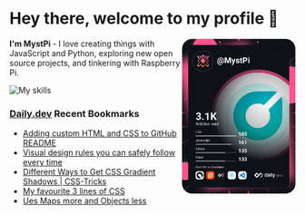 # Hey there, welcome to my profile 👋

<a href="https://app.daily.dev/MystPi"><img src="https://github.com/MystPi/MystPi/blob/main/devcard.svg" width="200" alt="MystPi's Dev Card" align="right"/></a>

**I'm MystPi** - I love creating things with JavaScript and Python, exploring new open source projects, and tinkering with Raspberry Pi.

![My skills](https://skillicons.dev/icons?i=svelte,ts,js,html,css,raspberrypi,tailwind)

### [Daily.dev](https://daily.dev) Recent Bookmarks
<!-- daily.dev BOOKMARKS:START -->
- [Adding custom HTML and CSS to GitHub README](https://app.daily.dev/posts/yb6CG9W26?utm_source=rss&utm_medium=bookmarks&utm_campaign=Itr6mLfRdMms0HCyePtl9)
- [Visual design rules you can safely follow every time](https://app.daily.dev/posts/1w3Ykl5nK?utm_source=rss&utm_medium=bookmarks&utm_campaign=Itr6mLfRdMms0HCyePtl9)
- [Different Ways to Get CSS Gradient Shadows | CSS-Tricks](https://app.daily.dev/posts/SxZWBzXcd?utm_source=rss&utm_medium=bookmarks&utm_campaign=Itr6mLfRdMms0HCyePtl9)
- [My favourite 3 lines of CSS](https://app.daily.dev/posts/usFqg3fuV?utm_source=rss&utm_medium=bookmarks&utm_campaign=Itr6mLfRdMms0HCyePtl9)
- [Ues Maps more and Objects less](https://app.daily.dev/posts/MzOheCjJX?utm_source=rss&utm_medium=bookmarks&utm_campaign=Itr6mLfRdMms0HCyePtl9)
<!-- daily.dev BOOKMARKS:END -->
